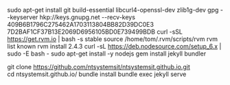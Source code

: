 
sudo apt-get install git build-essential libcurl4-openssl-dev zlib1g-dev
gpg --keyserver hkp://keys.gnupg.net --recv-keys 409B6B1796C275462A1703113804BB82D39DC0E3 7D2BAF1CF37B13E2069D6956105BD0E739499BDB
curl -sSL https://get.rvm.io | bash -s stable
source /home/tom/.rvm/scripts/rvm
rvm list known
rvm install 2.4.3
curl -sL https://deb.nodesource.com/setup_6.x | sudo -E bash -
sudo apt-get install -y nodejs
gem install jekyll bundler

git clone https://github.com/ntsystemsit/ntsystemsit.github.io.git  
cd ntsystemsit.github.io/
bundle install
bundle exec jekyll serve
